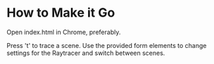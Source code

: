 How to Make it Go
=================

Open index.html in Chrome, preferably.

Press 't' to trace a scene. Use the provided form elements to change
settings for the Raytracer and switch between scenes.
